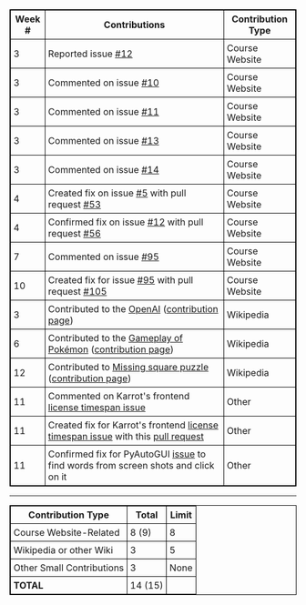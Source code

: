 |**Week #**|                             **Contributions**                            |**Contribution Type**|
|----------|--------------------------------------------------------------------------|---------------------|
|    3     | Reported issue [#12](https://github.com/joannakl/cs480_s18/issues/12)    | Course Website |
|    3     | Commented on issue [#10](https://github.com/joannakl/cs480_s18/issues/10)| Course Website |
|    3     | Commented on issue [#11](https://github.com/joannakl/cs480_s18/issues/11)| Course Website |
|    3     | Commented on issue [#13](https://github.com/joannakl/cs480_s18/issues/13)| Course Website |
|    3     | Commented on issue [#14](https://github.com/joannakl/cs480_s18/issues/14)| Course Website |
|    4     | Created fix on issue [#5](https://github.com/joannakl/cs480_s18/issues/5) with pull request [#53](https://github.com/joannakl/cs480_s18/pull/53)                                       | Course Website |
|    4     | Confirmed fix on issue [#12](https://github.com/joannakl/cs480_s18/issues/12) with pull request [#56](https://github.com/joannakl/cs480_s18/pull/56)                                       | Course Website |
|    7     | Commented on issue [#95](https://github.com/joannakl/cs480_s18/issues/95)| Course Website |
|    10    | Created fix for issue [#95](https://github.com/joannakl/cs480_s18/issues/95) with pull request [#105](https://github.com/joannakl/cs480_s18/pull/105)                                      | Course Website |
|    3     | Contributed to the [OpenAI](https://en.wikipedia.org/w/index.php?title=OpenAI&oldid=824974813#History) ([contribution page](https://en.wikipedia.org/wiki/Special:Contributions/PhrydRhys))                 | Wikipedia |
|    6     | Contributed to the [Gameplay of Pokémon](https://en.wikipedia.org/w/index.php?title=Gameplay_of_Pok%C3%A9mon&oldid=828852757#Pok%C3%A9mon_evolution) ([contribution page](https://en.wikipedia.org/wiki/Special:Contributions/PhrydRhys))                      | Wikipedia |
|    12     | Contributed to [Missing square puzzle](https://en.wikipedia.org/w/index.php?title=Missing_square_puzzle&oldid=837257799) ([contribution page](https://en.wikipedia.org/wiki/Special:Contributions/PhrydRhys))                      | Wikipedia |
|    11    | Commented on Karrot's frontend [license timespan issue](https://github.com/yunity/karrot-frontend/issues/997)                                                                                           | Other |
|    11    | Created fix for Karrot's frontend [license timespan issue](https://github.com/yunity/karrot-frontend/issues/997) with this [pull request](https://github.com/yunity/karrot-frontend/pull/1007)         | Other |
|    11    | Confirmed fix for PyAutoGUI [issue](https://github.com/asweigart/pyautogui/issues/219) to find words from screen shots and click on it                                                                 | Other |

<style>
    table {
        border-collapse:collapse;
        border: 1px solid black;
    }
    th, td {
        border: 1px solid black;
        padding: 5px;
    }
</style>

-----

|   **Contribution Type**   |**Total**|**Limit**|
|---------------------------|---------|---------|
|  Course Website-Related   |  8 (9)  |    8    |
|  Wikipedia or other Wiki  |    3    |    5    |
| Other Small Contributions |    3    |   None  |
|       **TOTAL**           | 14 (15) |         |

<style>
    table {
        border-collapse:collapse;
        border: 1px solid black;
    }
    th, td {
        border: 1px solid black;
        padding: 5px;
    }
</style>
